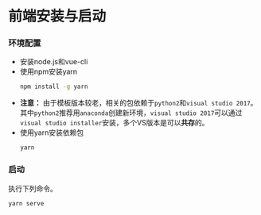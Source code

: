 # 前端安装与启动

### 环境配置
- 安装node.js和vue-cli
- 使用npm安装yarn
  ```bash
  npm install -g yarn
  ```
- **注意：** 由于模板版本较老，相关的包依赖于`python2`和`visual studio 2017`。其中`python2`推荐用`anaconda`创建新环境，`visual studio 2017`可以通过`visual studio installer`安装，多个VS版本是可以**共存**的。
- 使用yarn安装依赖包
  ```bash
  yarn
  ```
### 启动
执行下列命令。
```bash
yarn serve
```